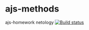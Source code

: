 # ajs-methods
ajs-homework netology
[![Build status](https://ci.appveyor.com/api/projects/status/6i61v82tn6aq6yak?svg=true)](https://ci.appveyor.com/project/lioness1741/ajs-homeworks-methods)